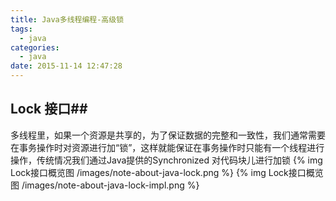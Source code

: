 ```yaml
---
title: Java多线程编程-高级锁
tags:
  - java
categories:
  - java
date: 2015-11-14 12:47:28
---
```



## Lock 接口##
多线程里，如果一个资源是共享的，为了保证数据的完整和一致性，我们通常需要在事务操作时对资源进行加“锁”，这样就能保证在事务操作时只能有一个线程进行操作，传统情况我们通过Java提供的Synchronized 对代码块儿进行加锁
{% img Lock接口概览图 /images/note-about-java-lock.png  %}
{% img Lock接口概览图 /images/note-about-java-lock-impl.png %}
